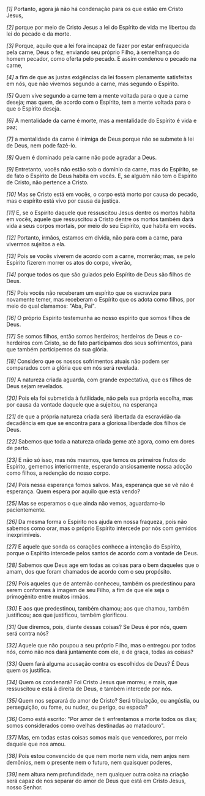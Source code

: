*[1]* Portanto, agora já não há condenação para os que estão em Cristo Jesus,

*[2]* porque por meio de Cristo Jesus a lei do Espírito de vida me libertou da lei do pecado e da morte.

*[3]* Porque, aquilo que a lei fora incapaz de fazer por estar enfraquecida pela carne, Deus o fez, enviando seu próprio Filho, à semelhança do homem pecador, como oferta pelo pecado. E assim condenou o pecado na carne,

*[4]* a fim de que as justas exigências da lei fossem plenamente satisfeitas em nós, que não vivemos segundo a carne, mas segundo o Espírito.

*[5]* Quem vive segundo a carne tem a mente voltada para o que a carne deseja; mas quem, de acordo com o Espírito, tem a mente voltada para o que o Espírito deseja.

*[6]* A mentalidade da carne é morte, mas a mentalidade do Espírito é vida e paz;

*[7]* a mentalidade da carne é inimiga de Deus porque não se submete à lei de Deus, nem pode fazê-lo.

*[8]* Quem é dominado pela carne não pode agradar a Deus.

*[9]* Entretanto, vocês não estão sob o domínio da carne, mas do Espírito, se de fato o Espírito de Deus habita em vocês. E, se alguém não tem o Espírito de Cristo, não pertence a Cristo.

*[10]* Mas se Cristo está em vocês, o corpo está morto por causa do pecado, mas o espírito está vivo por causa da justiça.

*[11]* E, se o Espírito daquele que ressuscitou Jesus dentre os mortos habita em vocês, aquele que ressuscitou a Cristo dentre os mortos também dará vida a seus corpos mortais, por meio do seu Espírito, que habita em vocês.

*[12]* Portanto, irmãos, estamos em dívida, não para com a carne, para vivermos sujeitos a ela.

*[13]* Pois se vocês viverem de acordo com a carne, morrerão; mas, se pelo Espírito fizerem morrer os atos do corpo, viverão,

*[14]* porque todos os que são guiados pelo Espírito de Deus são filhos de Deus.

*[15]* Pois vocês não receberam um espírito que os escravize para novamente temer, mas receberam o Espírito que os adota como filhos, por meio do qual clamamos: "Aba, Pai".

*[16]* O próprio Espírito testemunha ao nosso espírito que somos filhos de Deus.

*[17]* Se somos filhos, então somos herdeiros; herdeiros de Deus e co-herdeiros com Cristo, se de fato participamos dos seus sofrimentos, para que também participemos da sua glória.

*[18]* Considero que os nossos sofrimentos atuais não podem ser comparados com a glória que em nós será revelada.

*[19]* A natureza criada aguarda, com grande expectativa, que os filhos de Deus sejam revelados.

*[20]* Pois ela foi submetida à futilidade, não pela sua própria escolha, mas por causa da vontade daquele que a sujeitou, na esperança

*[21]* de que a própria natureza criada será libertada da escravidão da decadência em que se encontra para a gloriosa liberdade dos filhos de Deus.

*[22]* Sabemos que toda a natureza criada geme até agora, como em dores de parto.

*[23]* E não só isso, mas nós mesmos, que temos os primeiros frutos do Espírito, gememos interiormente, esperando ansiosamente nossa adoção como filhos, a redenção do nosso corpo.

*[24]* Pois nessa esperança fomos salvos. Mas, esperança que se vê não é esperança. Quem espera por aquilo que está vendo?

*[25]* Mas se esperamos o que ainda não vemos, aguardamo-lo pacientemente.

*[26]* Da mesma forma o Espírito nos ajuda em nossa fraqueza, pois não sabemos como orar, mas o próprio Espírito intercede por nós com gemidos inexprimíveis.

*[27]* E aquele que sonda os corações conhece a intenção do Espírito, porque o Espírito intercede pelos santos de acordo com a vontade de Deus.

*[28]* Sabemos que Deus age em todas as coisas para o bem daqueles que o amam, dos que foram chamados de acordo com o seu propósito.

*[29]* Pois aqueles que de antemão conheceu, também os predestinou para serem conformes à imagem de seu Filho, a fim de que ele seja o primogênito entre muitos irmãos.

*[30]* E aos que predestinou, também chamou; aos que chamou, também justificou; aos que justificou, também glorificou.

*[31]* Que diremos, pois, diante dessas coisas? Se Deus é por nós, quem será contra nós?

*[32]* Aquele que não poupou a seu próprio Filho, mas o entregou por todos nós, como não nos dará juntamente com ele, e de graça, todas as coisas?

*[33]* Quem fará alguma acusação contra os escolhidos de Deus? É Deus quem os justifica.

*[34]* Quem os condenará? Foi Cristo Jesus que morreu; e mais, que ressuscitou e está à direita de Deus, e também intercede por nós.

*[35]* Quem nos separará do amor de Cristo? Será tribulação, ou angústia, ou perseguição, ou fome, ou nudez, ou perigo, ou espada?

*[36]* Como está escrito: "Por amor de ti enfrentamos a morte todos os dias; somos considerados como ovelhas destinadas ao matadouro".

*[37]* Mas, em todas estas coisas somos mais que vencedores, por meio daquele que nos amou.

*[38]* Pois estou convencido de que nem morte nem vida, nem anjos nem demônios, nem o presente nem o futuro, nem quaisquer poderes,

*[39]* nem altura nem profundidade, nem qualquer outra coisa na criação será capaz de nos separar do amor de Deus que está em Cristo Jesus, nosso Senhor.

